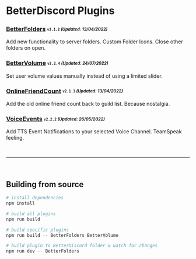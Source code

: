 # BetterDiscord Plugins

### [BetterFolders](/dist/bd/BetterFolders.plugin.js) <sub><sup>`v3.1.2` *(Updated: 13/04/2022)*</sup></sub>
Add new functionality to server folders. Custom Folder Icons. Close other folders on open.

### [BetterVolume](/dist/bd/BetterVolume.plugin.js) <sub><sup>`v2.2.4` *(Updated: 24/07/2022)*</sup></sub>
Set user volume values manually instead of using a limited slider.

### [OnlineFriendCount](/dist/bd/OnlineFriendCount.plugin.js) <sub><sup>`v2.1.3` *(Updated: 13/04/2022)*</sup></sub>
Add the old online friend count back to guild list. Because nostalgia.

### [VoiceEvents](/dist/bd/VoiceEvents.plugin.js) <sub><sup>`v2.2.2` *(Updated: 26/05/2022)*</sup></sub>
Add TTS Event Notifications to your selected Voice Channel. TeamSpeak feeling.

<br>

---

<br>

## Building from source
```sh
# install dependencies
npm install

# build all plugins
npm run build

# build specific plugins
npm run build -- BetterFolders BetterVolume

# build plugin to BetterDiscord folder & watch for changes
npm run dev -- BetterFolders
```
